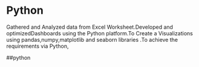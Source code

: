 # Python 

Gathered and Analyzed data from Excel Worksheet.Developed and optimizedDashboards using the Python platform.To Create a Visualizations using pandas,numpy,matplotlib and seaborn libraries .To achieve the requirements via Python,

##python
